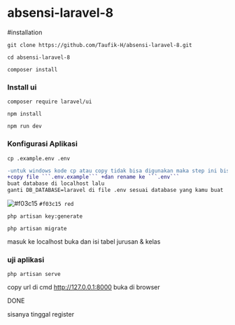 # absensi-laravel-8
#installation
```
git clone https://github.com/Taufik-H/absensi-laravel-8.git
```
```
cd absensi-laravel-8
```
```
composer install
```
### Install ui
```
composer require laravel/ui
```
```
npm install
```
```
npm run dev
```
### Konfigurasi Aplikasi
```
cp .example.env .env
```
```diff
-untuk windows kode cp atau copy tidak bisa digunakan maka step ini bisa dilakukan dengan cara :
+copy file ```.env.example``` +dan rename ke ```.env```
buat database di localhost lalu
ganti DB_DATABASE=laravel di file .env sesuai database yang kamu buat
```
![#f03c15](https://placehold.it/15/f03c15/000000?text=+) `#f03c15 red`
```
php artisan key:generate
```


```
php artisan migrate
```
masuk ke localhost buka dan isi tabel jurusan & kelas

### uji aplikasi
```
php artisan serve
```
copy url di cmd  http://127.0.0.1:8000
buka di browser

DONE

sisanya tinggal register 
